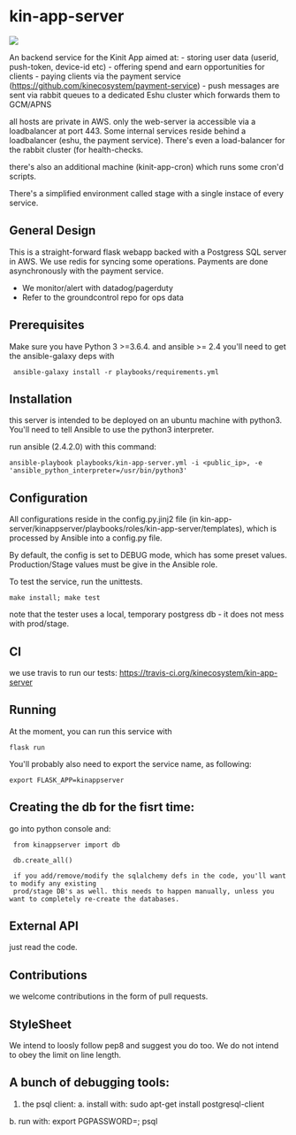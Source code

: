 # kin-app-server

![](https://travis-ci.org/kinecosystem/kin-app-server.svg?branch=master)

An backend service for the Kinit App aimed at:
    - storing user data (userid, push-token, device-id etc)
    - offering spend and earn opportunities for clients
    - paying clients via the payment service (https://github.com/kinecosystem/payment-service)
    - push messages are sent via rabbit queues to a dedicated Eshu cluster which forwards them to GCM/APNS
    
all hosts are private in AWS. only the web-server ia accessible via a loadbalancer at port 443. Some internal services reside behind a loadbalancer (eshu, the payment service). There's even a load-balancer for the rabbit cluster (for health-checks.

there's also an additional machine (kinit-app-cron) which runs some cron'd scripts.

There's a simplified environment called stage with a single instace of every service.

## General Design
This is a straight-forward flask webapp backed with a Postgress SQL server in AWS. We use redis for syncing some operations. Payments are done asynchronously with the payment service.

- We monitor/alert with datadog/pagerduty
- Refer to the groundcontrol repo for ops data

## Prerequisites
Make sure you have Python 3 >=3.6.4.
and ansible >= 2.4
you'll need to get the ansible-galaxy deps with

     ansible-galaxy install -r playbooks/requirements.yml

## Installation
this server is intended to be deployed on an ubuntu machine with python3. You'll need to tell Ansible to use the python3 interpreter.

run ansible (2.4.2.0) with this command:

    ansible-playbook playbooks/kin-app-server.yml -i <public_ip>, -e 'ansible_python_interpreter=/usr/bin/python3'

## Configuration
All configurations reside in the config.py.jinj2 file (in kin-app-server/kinappserver/playbooks/roles/kin-app-server/templates), which is processed by Ansible into a config.py file.

By default, the config is set to DEBUG mode, which has some preset values. Production/Stage values must be give in the Ansible role.

To test the service, run the unittests.

    make install; make test

note that the tester uses a local, temporary postgress db - it does not mess with prod/stage.

## CI
we use travis to run our tests: https://travis-ci.org/kinecosystem/kin-app-server

## Running
At the moment, you can run this service with

    flask run
    
You'll probably also need to export the service name, as following:

    export FLASK_APP=kinappserver

## Creating the db for the fisrt time:
go into python console and:

     from kinappserver import db

     db.create_all()

     if you add/remove/modify the sqlalchemy defs in the code, you'll want to modify any existing 
     prod/stage DB's as well. this needs to happen manually, unless you want to completely re-create the databases.

## External API
just read the code.


## Contributions
we welcome contributions in the form of pull requests. 

## StyleSheet
We intend to loosly follow pep8 and suggest you do too. We do not intend to obey the limit on line length.

## A bunch of debugging tools:

1. the psql client:
a. install with:
    sudo apt-get install postgresql-client

b. run with:
    export PGPASSWORD=<the password>; psql <db url as given by amazon>
